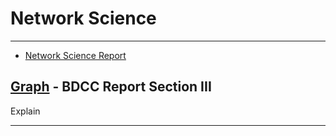 # Network Science

-------------------
- [Network Science Report](ns_report.pdf) 

## [Graph](../Data/grapher) - BDCC Report Section III
Explain

-------------------